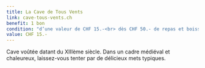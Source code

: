 ```yaml
---
title: La Cave de Tous Vents
link: cave-tous-vents.ch
benefit: 1 bon
condition: "d’une valeur de CHF 15.-<br> dès CHF 50.- de repas et boissons"
value: CHF 15.- 
---
```


Cave voûtée datant du XIIIème siècle. Dans un cadre médiéval et
chaleureux, laissez-vous tenter par de délicieux mets typiques.
